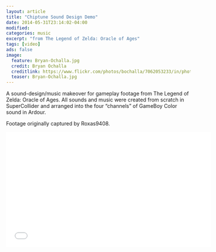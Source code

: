 ```yaml
---
layout: article
title: "Chiptune Sound Design Demo"
date: 2014-05-31T23:14:02-04:00
modified:
categories: music
excerpt: "from The Legend of Zelda: Oracle of Ages"
tags: [video]
ads: false
image:
  feature: Bryan-Ochalla.jpg
  credit: Bryan Ochalla
  creditlink: https://www.flickr.com/photos/bochalla/7062053233/in/photolist-bL3Sov-AGLwM-8EoFnU-bL3RMM-4PrsU-62fsM1-nGRrGr-qjtXKH-4PrsA-kGSAMi-bvc5zB-5Xvz1r-5WdWcQ-4Prsf-6HebzJ-nL7fZb-mo74B-9cWX9-qyDsou-AGLwR-rvH5pb-nqDF43-nNqeRn-nAECZu-oyYreW-qoiutY-6D8kZ-7yDhkT-7yDhfr-7yH5i7-7yDh3B-6h5Xwj-Eocyn-ozaKd1-oc6p6b-3kWJbH-2jdmB-q4m7Ti-5fjM8-qbzXBw-reFq7P-AGLwF-4Prsj-nToofb-oJidtT-nNqf6R-nNptir-qjnC4S-bL3RSg-fBL2Qx
  teaser: Bryan-Ochalla.jpg
---
```

A sound-design/music makeover for gameplay footage from The Legend of Zelda: Oracle of Ages. All sounds and music were created from scratch in SuperCollider and arranged into the four “channels” of GameBoy Color sound in Ardour.

Footage originally captured by Roxas9408.

<iframe width="560" height="315" src="//www.youtube.com/embed/0ONYmxlX8fg" frameborder="0"> </iframe>
